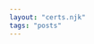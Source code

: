 ```yaml
---
layout: "certs.njk"
tags: "posts"
---
```


<!-- THIS IS A ROUTE FILE FOR NAVIGATION DO NOT PUT CONTENT IN HERE -->